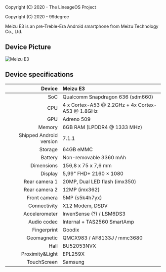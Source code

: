 Copyright (C) 2020 - The LineageOS Project

Copyright (C) 2020 - 99degree

Meizu E3 is an pre-Treble-Era Android smartphone from Meizu Technology Co., Ltd.

## Device Picture
![Meizu E3](https://www-res.flyme.cn/resources/flymeos/upload/phonebase/phone_image_169.png)

## Device specifications

| Device          | Meizu E3                                         |
| --------------: | :----------------------------------------------- |
| SoC             | Qualcomm Snapdragon 636 (sdm660)                 |
| CPU             | 4 x Cortex-A53 @ 2.2GHz + 4x Cortex-A53 @ 1.8GHz |
| GPU             | Adreno 509                                       |
| Memory          | 6GB RAM (LPDDR4 @ 1333 MHz)                      |
| Shipped Android version | 7.1.1                                    |
| Storage         | 64GB eMMC                                        |
| Battery         | Non-removable 3360 mAh                           |
| Dimensions      | 156,8 x 75 x 7,6 mm                              |
| Display         | 5,99" FHD+ 2160 × 1080                           |
| Rear camera 1   | 20MP, Dual LED flash (imx350)                    |
| Rear camera 2   | 12MP (imx362)                                    |
| Front camera    | 5MP (s5k4h7yx)                                   |
| Connectivity    | X12 Modem, DSDV                                  |
| Accelerometer   | InvenSense (?) / LSM6DS3                         |
| Audio codec     | Internal + TAS2560 SmartAmp                      |
| Fingerprint     | Goodix                                           |
| Geomagnetic     | QMCX983 / AF8133J / mmc3680                      |
| Hall            | BU52053NVX                                       |
| Proximity&Light | EPL259X                                          |
| TouchScreen     | Samsung                                          |
